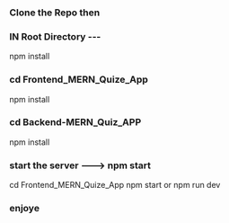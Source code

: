 ### Clone the Repo then
### IN Root Directory ---
npm install

### cd Frontend_MERN_Quize_App
npm install
### cd Backend-MERN_Quiz_APP
npm install
### start the server ---> npm start 
 cd  Frontend_MERN_Quize_App
 npm start or npm run dev

 ### enjoye

